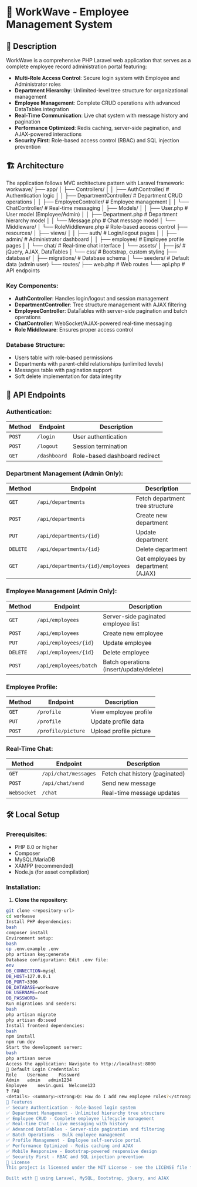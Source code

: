 # 🏢 WorkWave - Employee Management System

## 🎯 Description
WorkWave is a comprehensive PHP Laravel web application that serves as a complete employee record administration portal featuring:

- **Multi-Role Access Control**: Secure login system with Employee and Administrator roles
- **Department Hierarchy**: Unlimited-level tree structure for organizational management  
- **Employee Management**: Complete CRUD operations with advanced DataTables integration
- **Real-Time Communication**: Live chat system with message history and pagination
- **Performance Optimized**: Redis caching, server-side pagination, and AJAX-powered interactions
- **Security First**: Role-based access control (RBAC) and SQL injection prevention

## 🏗️ Architecture
The application follows MVC architecture pattern with Laravel framework:
workwave/
├── app/
│   ├── Controllers/
│   │   ├── AuthController/       # Authentication logic
│   │   ├── DepartmentController/ # Department CRUD operations
│   │   ├── EmployeeController/   # Employee management
│   │   └── ChatController/       # Real-time messaging
│   ├── Models/
│   │   ├── User.php             # User model (Employee/Admin)
│   │   ├── Department.php       # Department hierarchy model
│   │   └── Message.php          # Chat message model
│   └── Middleware/
│       └── RoleMiddleware.php   # Role-based access control
├── resources/
│   ├── views/
│   │   ├── auth/               # Login/logout pages
│   │   ├── admin/              # Administrator dashboard
│   │   ├── employee/           # Employee profile pages
│   │   └── chat/               # Real-time chat interface
│   └── assets/
│       ├── js/                 # jQuery, AJAX, DataTables
│       └── css/                # Bootstrap, custom styling
├── database/
│   ├── migrations/             # Database schema
│   └── seeders/                # Default data (admin user)
└── routes/
├── web.php                 # Web routes
└── api.php                 # API endpoints


### Key Components:
- **AuthController**: Handles login/logout and session management
- **DepartmentController**: Tree structure management with AJAX filtering
- **EmployeeController**: DataTables with server-side pagination and batch operations
- **ChatController**: WebSocket/AJAX-powered real-time messaging
- **Role Middleware**: Ensures proper access control

### Database Structure:
- Users table with role-based permissions
- Departments with parent-child relationships (unlimited levels)
- Messages table with pagination support
- Soft delete implementation for data integrity

## 🔌 API Endpoints

### Authentication:
| Method | Endpoint | Description |
|--------|----------|-------------|
| `POST` | `/login` | User authentication |
| `POST` | `/logout` | Session termination |
| `GET` | `/dashboard` | Role-based dashboard redirect |

### Department Management (Admin Only):
| Method | Endpoint | Description |
|--------|----------|-------------|
| `GET` | `/api/departments` | Fetch department tree structure |
| `POST` | `/api/departments` | Create new department |
| `PUT` | `/api/departments/{id}` | Update department |
| `DELETE` | `/api/departments/{id}` | Delete department |
| `GET` | `/api/departments/{id}/employees` | Get employees by department (AJAX) |

### Employee Management (Admin Only):
| Method | Endpoint | Description |
|--------|----------|-------------|
| `GET` | `/api/employees` | Server-side paginated employee list |
| `POST` | `/api/employees` | Create new employee |
| `PUT` | `/api/employees/{id}` | Update employee |
| `DELETE` | `/api/employees/{id}` | Delete employee |
| `POST` | `/api/employees/batch` | Batch operations (insert/update/delete) |

### Employee Profile:
| Method | Endpoint | Description |
|--------|----------|-------------|
| `GET` | `/profile` | View employee profile |
| `PUT` | `/profile` | Update profile data |
| `POST` | `/profile/picture` | Upload profile picture |

### Real-Time Chat:
| Method | Endpoint | Description |
|--------|----------|-------------|
| `GET` | `/api/chat/messages` | Fetch chat history (paginated) |
| `POST` | `/api/chat/send` | Send new message |
| `WebSocket` | `/chat` | Real-time message updates |

## 🛠️ Local Setup

### Prerequisites:
- PHP 8.0 or higher
- Composer
- MySQL/MariaDB
- XAMPP (recommended)
- Node.js (for asset compilation)

### Installation:

1. **Clone the repository:**
```bash
git clone <repository-url>
cd workwave
Install PHP dependencies:
bash
composer install
Environment setup:
bash
cp .env.example .env
php artisan key:generate
Database configuration: Edit .env file:
env
DB_CONNECTION=mysql
DB_HOST=127.0.0.1
DB_PORT=3306
DB_DATABASE=workwave
DB_USERNAME=root
DB_PASSWORD=
Run migrations and seeders:
bash
php artisan migrate
php artisan db:seed
Install frontend dependencies:
bash
npm install
npm run dev
Start the development server:
bash
php artisan serve
Access the application: Navigate to http://localhost:8000
🔑 Default Login Credentials:
Role	Username	Password
Admin	admin	admin1234
Employee	nevin.guni	Welcome123
❓ FAQ
<details> <summary><strong>Q: How do I add new employee roles?</strong></summary> <br> A: Modify the `roles` table and update the Role middleware in `app/Middleware/RoleMiddleware.php`. Add corresponding permissions in the controllers. </details> <details> <summary><strong>Q: Can I extend the department hierarchy levels?</strong></summary> <br> A: Yes, the system supports unlimited hierarchy levels. The tree structure is handled recursively in the Department model. </details> <details> <summary><strong>Q: How do I customize the DataTables pagination?</strong></summary> <br> A: Edit the pagination settings in `resources/js/datatables-config.js`. You can modify records per page, sorting options, and filtering behavior. </details> <details> <summary><strong>Q: Is the chat system scalable for large teams?</strong></summary> <br> A: The current implementation uses AJAX polling. For better scalability, consider integrating Laravel WebSockets or Pusher for real-time communication. </details> <details> <summary><strong>Q: How do I backup employee data?</strong></summary> <br> A: Use Laravel's built-in database backup commands or MySQL dump. Ensure you include the `users`, `departments`, and `messages` tables. </details> <details> <summary><strong>Q: Can I integrate with Active Directory?</strong></summary> <br> A: Yes, you can extend the authentication system to work with LDAP/Active Directory by modifying the AuthController and adding appropriate packages. </details> <details> <summary><strong>Q: How do I enable Redis caching?</strong></summary> <br> A: Install Redis server, update `.env` with Redis configuration, and uncomment caching logic in the DepartmentController and EmployeeController. </details> <details> <summary><strong>Q: What's the recommended server setup for production?</strong></summary> <br> A: Use nginx/Apache with PHP-FPM, MySQL 8.0+, Redis for caching, and SSL certificates. Enable Laravel's built-in security features and rate limiting. </details> <details> <summary><strong>Q: How do I customize the UI theme?</strong></summary> <br> A: Modify the Bootstrap variables in `resources/scss/variables.scss` and compile with `npm run production`. Custom CSS can be added to `resources/css/custom.css`. </details> <details> <summary><strong>Q: Can I export employee reports?</strong></summary> <br> A: The system supports batch operations. You can extend the EmployeeController to add CSV/PDF export functionality using Laravel Excel or DomPDF packages. </details>
🚀 Features
✅ Secure Authentication - Role-based login system
✅ Department Management - Unlimited hierarchy tree structure
✅ Employee CRUD - Complete employee lifecycle management
✅ Real-time Chat - Live messaging with history
✅ Advanced DataTables - Server-side pagination and filtering
✅ Batch Operations - Bulk employee management
✅ Profile Management - Employee self-service portal
✅ Performance Optimized - Redis caching and AJAX
✅ Mobile Responsive - Bootstrap-powered responsive design
✅ Security First - RBAC and SQL injection prevention
📝 License
This project is licensed under the MIT License - see the LICENSE file for details.

Built with 💼 using Laravel, MySQL, Bootstrap, jQuery, and AJAX




